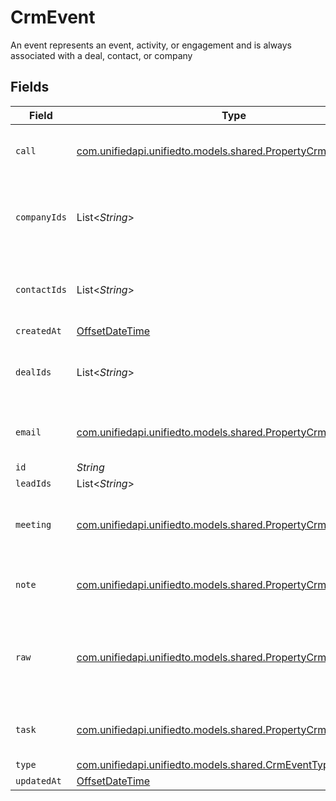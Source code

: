 # CrmEvent

An event represents an event, activity, or engagement and is always associated with a deal, contact, or company


## Fields

| Field                                                                                                            | Type                                                                                                             | Required                                                                                                         | Description                                                                                                      |
| ---------------------------------------------------------------------------------------------------------------- | ---------------------------------------------------------------------------------------------------------------- | ---------------------------------------------------------------------------------------------------------------- | ---------------------------------------------------------------------------------------------------------------- |
| `call`                                                                                                           | [com.unifiedapi.unifiedto.models.shared.PropertyCrmEventCall](../../models/shared/PropertyCrmEventCall.md)       | :heavy_minus_sign:                                                                                               | The call object, when type = call                                                                                |
| `companyIds`                                                                                                     | List<*String*>                                                                                                   | :heavy_minus_sign:                                                                                               | An array of company IDs associated with this event                                                               |
| `contactIds`                                                                                                     | List<*String*>                                                                                                   | :heavy_minus_sign:                                                                                               | An array of contact IDs associated with this event                                                               |
| `createdAt`                                                                                                      | [OffsetDateTime](https://docs.oracle.com/javase/8/docs/api/java/time/OffsetDateTime.html)                        | :heavy_minus_sign:                                                                                               | N/A                                                                                                              |
| `dealIds`                                                                                                        | List<*String*>                                                                                                   | :heavy_minus_sign:                                                                                               | An array of deal IDs associated with this event                                                                  |
| `email`                                                                                                          | [com.unifiedapi.unifiedto.models.shared.PropertyCrmEventEmail](../../models/shared/PropertyCrmEventEmail.md)     | :heavy_minus_sign:                                                                                               | The email object, when type = email                                                                              |
| `id`                                                                                                             | *String*                                                                                                         | :heavy_minus_sign:                                                                                               | N/A                                                                                                              |
| `leadIds`                                                                                                        | List<*String*>                                                                                                   | :heavy_minus_sign:                                                                                               | N/A                                                                                                              |
| `meeting`                                                                                                        | [com.unifiedapi.unifiedto.models.shared.PropertyCrmEventMeeting](../../models/shared/PropertyCrmEventMeeting.md) | :heavy_minus_sign:                                                                                               | The meeting object, when type = meeting                                                                          |
| `note`                                                                                                           | [com.unifiedapi.unifiedto.models.shared.PropertyCrmEventNote](../../models/shared/PropertyCrmEventNote.md)       | :heavy_minus_sign:                                                                                               | The note object, when type = note                                                                                |
| `raw`                                                                                                            | [com.unifiedapi.unifiedto.models.shared.PropertyCrmEventRaw](../../models/shared/PropertyCrmEventRaw.md)         | :heavy_minus_sign:                                                                                               | The raw data returned by the integration for this event.                                                         |
| `task`                                                                                                           | [com.unifiedapi.unifiedto.models.shared.PropertyCrmEventTask](../../models/shared/PropertyCrmEventTask.md)       | :heavy_minus_sign:                                                                                               | The task object, when type = task                                                                                |
| `type`                                                                                                           | [com.unifiedapi.unifiedto.models.shared.CrmEventType](../../models/shared/CrmEventType.md)                       | :heavy_minus_sign:                                                                                               | N/A                                                                                                              |
| `updatedAt`                                                                                                      | [OffsetDateTime](https://docs.oracle.com/javase/8/docs/api/java/time/OffsetDateTime.html)                        | :heavy_minus_sign:                                                                                               | N/A                                                                                                              |